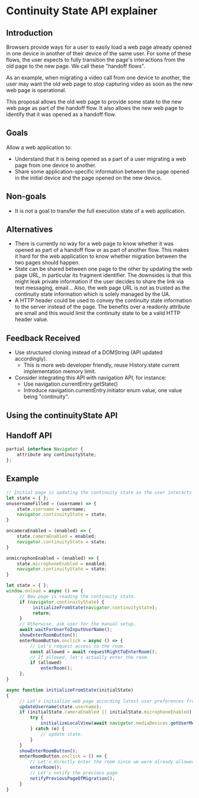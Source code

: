 # Continuity State API explainer

## Introduction

Browsers provide ways for a user to easily load a web page already opened in one device in another of their device of the same user.
For some of these flows, the user expects to fully transition the page's interactions from the old page to the new page.
We call these "handoff flows".

As an example, when migrating a video call from one device to another, the user may want the old web page to stop capturing video
as soon as the new web page is operational.

This proposal allows the old web page to provide some state to the new web page as part of the handoff flow.
It also allows the new web page to identify that it was opened as a handoff flow.

## Goals 

Allow a web application to: 
* Understand that it is being opened as a part of a user migrating a web page from one device to another.
* Share some application-specific information between the page opened in the initial device and the page
  opened on the new device.

## Non-goals

* It is not a goal to transfer the full execution state of a web application.

## Alternatives

* There is currently no way for a web page to know whether it was opened as part of a handoff flow or as part of another flow.
  This makes it hard for the web application to know whether migration between the two pages should happen.
* State can be shared between one page to the other by updating the web page URL, in particular its fragment identifier.
  The downsides is that this might leak private information if the user decides to share the link via text messaging, email...
  Also, the web page URL is not as trusted as the continuity state information which is solely managed by the UA.
* A HTTP header could be used to convey the continuity state information to the server instead of the page.
  The benefits over a readonly attribute are small and this would limit the continuity state to be a valid HTTP header value.

## Feedback Received

* Use structured cloning instead of a DOMString (API updated accordingly).
  * This is more web developer friendly, reuse History.state current implementation memory limit.
* Consider integrating this API with navigation API, for instance:
  * Use navigation.currentEntry.getState() 
  * Introduce navigation.currentEntry.initiator enum value, one value being "continuity".

## Using the continuityState API

## Handoff API

```js
partial interface Navigator {
    attribute any continuityState;
};
```

## Example

```js
// Initial page is updating the continuity state as the user interacts with the page.
let state = { };
onusernameFilled = (username) => {
    state.username = username;
    navigator.continuityState = state;
}

oncameraEnabled = (enabled) => {
    state.cameraEnabled = enabled;
    navigator.continuityState = state;
}

onmicrophonEnabled = (enabled) => {
    state.microphoneEnabled = enabled;
    navigator.continuityState = state;
}
```

```js
let state = { };
window.onload = async () => {
     // New page is reading the continuity state.
     if (navigator.continuityState) {
          initializeFromState(navigator.continuityState);
          return;
     }
     // Otherwise, ask user for the manual setup.
     await waitForUserToInputUserName();
     showEnterRoomButton();
     enterRoomButton.onclick = async () => {
         // Let's request access to the room.
         const allowed = await requestRightToEnterRoom();
         // If allowed, let's actually enter the room.
         if (allowed)
             enterRoom();
     };
}

async function initializeFromState(initialState)
{
     // Let's initialize web page according latest user preferences from the old page.
     updateUsername(state.username);
     if (initialState.cameraEnabled || initialState.microphoneEnabled) {
         try {
             initializeLocalView(await navigator.mediaDevices.getUserMedia({ audio: initialState.microphoneEnabled, video: initialState.cameraEnabled });
         } catch (e) {
             // update state.
         }
     }
     showEnterRoomButton();
     enterRoomButton.onclick = () => {
         // Let's directly enter the room since we were already allowed in the previous page.
         enterRoom();
         // Let's notify the previous page
         notifyPreviousPageOfMigration();
     }
}
```

